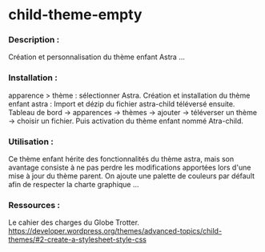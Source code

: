 # child-theme-empty

### Description :
Création et personnalisation du thème enfant Astra
...

### Installation :
apparence > thème : sélectionner Astra. Création et installation du thème enfant astra : Import et dézip du fichier astra-child téléversé ensuite. Tableau de bord -> apparences -> thèmes -> ajouter -> téléverser un thème -> choisir un fichier. Puis
 activation du thème enfant nommé Atra-child.

### Utilisation :
Ce thème enfant hérite des fonctionnalités du thème astra, mais son avantage consiste à ne pas perdre les modifications apportées lors d'une mise à jour du thème parent.
On ajoute une palette de couleurs par défault afin de respecter la charte graphique
...


### Ressources :
Le cahier des charges du Globe Trotter.
 https://developer.wordpress.org/themes/advanced-topics/child-themes/#2-create-a-stylesheet-style-css

